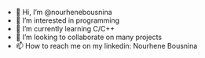 - 👋 Hi, I’m @nourhenebousnina
- 👀 I’m interested in programming
- 🌱 I’m currently learning C/C++
- 💞️ I’m looking to collaborate on many projects 
- 📫 How to reach me on my linkedin: Nourhene Bousnina 

<!---
nourhenebousnina/nourhenebousnina is a ✨ special ✨ repository because its `README.md` (this file) appears on your GitHub profile.
You can click the Preview link to take a look at your changes.
--->
